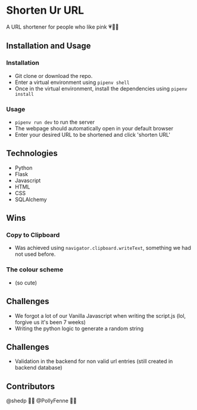 # Shorten Ur URL

A URL shortener for people who like pink :heartpulse::kiss::heart_decoration:

## Installation and Usage

### Installation

- Git clone or download the repo.
- Enter a virtual environment using `pipenv shell`
- Once in the virtual environment, install the dependencies using `pipenv install`

### Usage

- `pipenv run dev` to run the server
- The webpage should automatically open in your default browser
- Enter your desired URL to be shortened and click 'shorten URL'

## Technologies

- Python
- Flask
- Javascript
- HTML
- CSS
- SQLAlchemy

## Wins

### Copy to Clipboard 

- Was achieved using `navigator.clipboard.writeText`, something we had not used before.

### The colour scheme

- (so cute)

## Challenges

- We forgot a lot of our Vanilla Javascript when writing the script.js (lol, forgive us it's been 7 weeks)
- Writing the python logic to generate a random string

## Challenges

- Validation in the backend for non valid url entries (still created in backend database)

## Contributors

@shedp :woman_technologist:
@PollyFenne :woman_technologist:

                      
